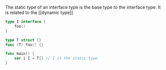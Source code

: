 The static type of an interface type is the base type to the interface type. It is related to the [[dynamic type]]

```go
type I interface {
	foo()
}

type T struct {}
func (T) foo() {}

func main() {
	var i I = T{} // I is the static type
}
